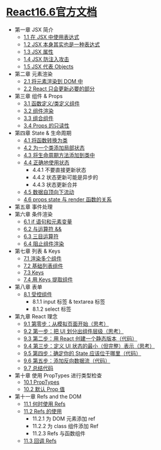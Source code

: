 # [React16.6官方文档](https://reactjs.org)

- 第一章 JSX 简介
    - [1.1 在 JSX 中使用表达式](https://github.com/514723273/After-Reading/blob/master/React16.6%E5%AE%98%E6%96%B9%E6%96%87%E6%A1%A3/Content.md#11-%E5%9C%A8-jsx-%E4%B8%AD%E4%BD%BF%E7%94%A8%E8%A1%A8%E8%BE%BE%E5%BC%8F)
    - [1.2 JSX 本身其实也是一种表达式](https://github.com/514723273/After-Reading/blob/master/React16.6%E5%AE%98%E6%96%B9%E6%96%87%E6%A1%A3/Content.md#12-jsx-%E6%9C%AC%E8%BA%AB%E5%85%B6%E5%AE%9E%E4%B9%9F%E6%98%AF%E4%B8%80%E7%A7%8D%E8%A1%A8%E8%BE%BE%E5%BC%8F)
    - [1.3 JSX 属性](https://github.com/514723273/After-Reading/blob/master/React16.6%E5%AE%98%E6%96%B9%E6%96%87%E6%A1%A3/Content.md#13-jsx-%E5%B1%9E%E6%80%A7)
    - [1.4 JSX 防注入攻击](https://github.com/514723273/After-Reading/blob/master/React16.6%E5%AE%98%E6%96%B9%E6%96%87%E6%A1%A3/Content.md#14-jsx-%E9%98%B2%E6%B3%A8%E5%85%A5%E6%94%BB%E5%87%BB)
    - [1.5 JSX 代表 Objects](https://github.com/514723273/After-Reading/blob/master/React16.6%E5%AE%98%E6%96%B9%E6%96%87%E6%A1%A3/Content.md#15-jsx-%E4%BB%A3%E8%A1%A8-objects)
- 第二章 元素渲染
    - [2.1 将元素渲染到 DOM 中](https://github.com/514723273/After-Reading/blob/master/React16.6%E5%AE%98%E6%96%B9%E6%96%87%E6%A1%A3/Content.md#21-%E5%B0%86%E5%85%83%E7%B4%A0%E6%B8%B2%E6%9F%93%E5%88%B0-dom-%E4%B8%AD)
    - [2.2 React 只会更新必要的部分](https://github.com/514723273/After-Reading/blob/master/React16.6%E5%AE%98%E6%96%B9%E6%96%87%E6%A1%A3/Content.md#22-react-%E5%8F%AA%E4%BC%9A%E6%9B%B4%E6%96%B0%E5%BF%85%E8%A6%81%E7%9A%84%E9%83%A8%E5%88%86)
- 第三章 组件 & Props
    - [3.1 函数定义/类定义组件](https://github.com/514723273/After-Reading/blob/master/React16.6%E5%AE%98%E6%96%B9%E6%96%87%E6%A1%A3/Content.md#31-%E5%87%BD%E6%95%B0%E5%AE%9A%E4%B9%89%E7%B1%BB%E5%AE%9A%E4%B9%89%E7%BB%84%E4%BB%B6)
    - [3.2 组件渲染](https://github.com/514723273/After-Reading/blob/master/React16.6%E5%AE%98%E6%96%B9%E6%96%87%E6%A1%A3/Content.md#32-%E7%BB%84%E4%BB%B6%E6%B8%B2%E6%9F%93)
    - [3.3 组合组件](https://github.com/514723273/After-Reading/blob/master/React16.6%E5%AE%98%E6%96%B9%E6%96%87%E6%A1%A3/Content.md#33-%E7%BB%84%E5%90%88%E7%BB%84%E4%BB%B6)
    - [3.4 Props 的只读性](https://github.com/514723273/After-Reading/blob/master/React16.6%E5%AE%98%E6%96%B9%E6%96%87%E6%A1%A3/Content.md#34-props-%E7%9A%84%E5%8F%AA%E8%AF%BB%E6%80%A7)
- 第四章 State & 生命周期
    - [4.1 将函数转换为类](https://github.com/514723273/After-Reading/blob/master/React16.6%E5%AE%98%E6%96%B9%E6%96%87%E6%A1%A3/Content.md#41-%E5%B0%86%E5%87%BD%E6%95%B0%E8%BD%AC%E6%8D%A2%E4%B8%BA%E7%B1%BB)
    - [4.2 为一个类添加局部状态](https://github.com/514723273/After-Reading/blob/master/React16.6%E5%AE%98%E6%96%B9%E6%96%87%E6%A1%A3/Content.md#42-%E4%B8%BA%E4%B8%80%E4%B8%AA%E7%B1%BB%E6%B7%BB%E5%8A%A0%E5%B1%80%E9%83%A8%E7%8A%B6%E6%80%81)
    - [4.3 将生命周期方法添加到类中](https://github.com/514723273/After-Reading/blob/master/React16.6%E5%AE%98%E6%96%B9%E6%96%87%E6%A1%A3/Content.md#43-%E5%B0%86%E7%94%9F%E5%91%BD%E5%91%A8%E6%9C%9F%E6%96%B9%E6%B3%95%E6%B7%BB%E5%8A%A0%E5%88%B0%E7%B1%BB%E4%B8%AD)
    - [4.4 正确地使用状态](https://github.com/514723273/After-Reading/blob/master/React16.6%E5%AE%98%E6%96%B9%E6%96%87%E6%A1%A3/Content.md#44-%E6%AD%A3%E7%A1%AE%E5%9C%B0%E4%BD%BF%E7%94%A8%E7%8A%B6%E6%80%81)
        - 4.4.1 不要直接更新状态
        - 4.4.2 状态更新可能是异步的
        - 4.4.3 状态更新合并
    - [4.5 数据自顶向下流动](https://github.com/514723273/After-Reading/blob/master/React16.6%E5%AE%98%E6%96%B9%E6%96%87%E6%A1%A3/Content.md#45-%E6%95%B0%E6%8D%AE%E8%87%AA%E9%A1%B6%E5%90%91%E4%B8%8B%E6%B5%81%E5%8A%A8)
    - [4.6 props state 与 render 函数的关系](https://github.com/514723273/After-Reading/blob/master/React16.6%E5%AE%98%E6%96%B9%E6%96%87%E6%A1%A3/Content.md#46-props-state-%E4%B8%8E-render-%E5%87%BD%E6%95%B0%E7%9A%84%E5%85%B3%E7%B3%BB)
- 第五章 事件处理
- 第六章 条件渲染
    - [6.1 if 语句和元素变量](https://github.com/514723273/After-Reading/blob/master/React16.6%E5%AE%98%E6%96%B9%E6%96%87%E6%A1%A3/Content.md#61-if-%E8%AF%AD%E5%8F%A5%E5%92%8C%E5%85%83%E7%B4%A0%E5%8F%98%E9%87%8F)
    - [6.2 与运算符 &&](https://github.com/514723273/After-Reading/blob/master/React16.6%E5%AE%98%E6%96%B9%E6%96%87%E6%A1%A3/Content.md#62-%E4%B8%8E%E8%BF%90%E7%AE%97%E7%AC%A6-)
    - [6.3 三目运算符](https://github.com/514723273/After-Reading/blob/master/React16.6%E5%AE%98%E6%96%B9%E6%96%87%E6%A1%A3/Content.md#63-%E4%B8%89%E7%9B%AE%E8%BF%90%E7%AE%97%E7%AC%A6)
    - [6.4 阻止组件渲染](https://github.com/514723273/After-Reading/blob/master/React16.6%E5%AE%98%E6%96%B9%E6%96%87%E6%A1%A3/Content.md#64-%E9%98%BB%E6%AD%A2%E7%BB%84%E4%BB%B6%E6%B8%B2%E6%9F%93)
- 第七章 列表 & Keys
    - [7.1 渲染多个组件](https://github.com/514723273/After-Reading/blob/master/React16.6%E5%AE%98%E6%96%B9%E6%96%87%E6%A1%A3/Content.md#71-%E6%B8%B2%E6%9F%93%E5%A4%9A%E4%B8%AA%E7%BB%84%E4%BB%B6)
    - [7.2 基础列表组件](https://github.com/514723273/After-Reading/blob/master/React16.6%E5%AE%98%E6%96%B9%E6%96%87%E6%A1%A3/Content.md#72-%E5%9F%BA%E7%A1%80%E5%88%97%E8%A1%A8%E7%BB%84%E4%BB%B6)
    - [7.3 Keys](https://github.com/514723273/After-Reading/blob/master/React16.6%E5%AE%98%E6%96%B9%E6%96%87%E6%A1%A3/Content.md#73-keys)
    - [7.4 用 Keys 提取组件](https://github.com/514723273/After-Reading/blob/master/React16.6%E5%AE%98%E6%96%B9%E6%96%87%E6%A1%A3/Content.md#74-%E7%94%A8-keys-%E6%8F%90%E5%8F%96%E7%BB%84%E4%BB%B6)
- 第八章 表单
    - [8.1 受控组件](https://github.com/514723273/After-Reading/blob/master/React16.6%E5%AE%98%E6%96%B9%E6%96%87%E6%A1%A3/Content.md#81-%E5%8F%97%E6%8E%A7%E7%BB%84%E4%BB%B6)
        - 8.1.1 input 标签 & textarea 标签
        - 8.1.2 select 标签
- 第九章 React 理念
    - [9.1 第零步：从模拟页面开始（思考）](https://github.com/514723273/After-Reading/blob/master/React16.6%E5%AE%98%E6%96%B9%E6%96%87%E6%A1%A3/Content.md#91-%E7%AC%AC%E9%9B%B6%E6%AD%A5%E4%BB%8E%E6%A8%A1%E6%8B%9F%E9%A1%B5%E9%9D%A2%E5%BC%80%E5%A7%8B%E6%80%9D%E8%80%83)
    - [9.2 第一步：把 UI 划分出组件层级（思考）](https://github.com/514723273/After-Reading/blob/master/React16.6%E5%AE%98%E6%96%B9%E6%96%87%E6%A1%A3/Content.md#92-%E7%AC%AC%E4%B8%80%E6%AD%A5%E6%8A%8A-ui-%E5%88%92%E5%88%86%E5%87%BA%E7%BB%84%E4%BB%B6%E5%B1%82%E7%BA%A7%E6%80%9D%E8%80%83)
    - [9.3 第二步：用 React 创建一个静态版本（代码）](https://github.com/514723273/After-Reading/blob/master/React16.6%E5%AE%98%E6%96%B9%E6%96%87%E6%A1%A3/Content.md#93-%E7%AC%AC%E4%BA%8C%E6%AD%A5%E7%94%A8-react-%E5%88%9B%E5%BB%BA%E4%B8%80%E4%B8%AA%E9%9D%99%E6%80%81%E7%89%88%E6%9C%AC%E4%BB%A3%E7%A0%81)
    - [9.4 第三步：定义 UI 状态的最小（但完整）表示（思考）](https://github.com/514723273/After-Reading/blob/master/React16.6%E5%AE%98%E6%96%B9%E6%96%87%E6%A1%A3/Content.md#94-%E7%AC%AC%E4%B8%89%E6%AD%A5%E5%AE%9A%E4%B9%89-ui-%E7%8A%B6%E6%80%81%E7%9A%84%E6%9C%80%E5%B0%8F%E4%BD%86%E5%AE%8C%E6%95%B4%E8%A1%A8%E7%A4%BA%E6%80%9D%E8%80%83)
    - [9.5 第四步：确定你的 State 应该位于哪里（代码）](https://github.com/514723273/After-Reading/blob/master/React16.6%E5%AE%98%E6%96%B9%E6%96%87%E6%A1%A3/Content.md#95-%E7%AC%AC%E5%9B%9B%E6%AD%A5%E7%A1%AE%E5%AE%9A%E4%BD%A0%E7%9A%84-state-%E5%BA%94%E8%AF%A5%E4%BD%8D%E4%BA%8E%E5%93%AA%E9%87%8C%E4%BB%A3%E7%A0%81)
    - [9.6 第五步：添加反向数据流（代码）](https://github.com/514723273/After-Reading/blob/master/React16.6%E5%AE%98%E6%96%B9%E6%96%87%E6%A1%A3/Content.md#96-%E7%AC%AC%E4%BA%94%E6%AD%A5%E6%B7%BB%E5%8A%A0%E5%8F%8D%E5%90%91%E6%95%B0%E6%8D%AE%E6%B5%81%E4%BB%A3%E7%A0%81)
    - [9.7 总结代码](https://github.com/514723273/After-Reading/blob/master/React16.6%E5%AE%98%E6%96%B9%E6%96%87%E6%A1%A3/Content.md#97-%E6%80%BB%E7%BB%93%E4%BB%A3%E7%A0%81)
- 第十章 使用 PropTypes 进行类型检查
    - [10.1 PropTypes](https://github.com/514723273/After-Reading/blob/master/React16.6%E5%AE%98%E6%96%B9%E6%96%87%E6%A1%A3/Content.md#101-proptypes)
    - [10.2 默认 Prop 值](https://github.com/514723273/After-Reading/blob/master/React16.6%E5%AE%98%E6%96%B9%E6%96%87%E6%A1%A3/Content.md#102-%E9%BB%98%E8%AE%A4-prop-%E5%80%BC)
- 第十一章 Refs and the DOM
  - [11.1 何时使用 Refs](https://github.com/514723273/After-Reading/blob/master/React16.6%E5%AE%98%E6%96%B9%E6%96%87%E6%A1%A3/Content.md#121-%E4%BD%95%E6%97%B6%E4%BD%BF%E7%94%A8-refs)
  - [11.2 Refs 的使用](https://github.com/514723273/After-Reading/blob/master/React16.6%E5%AE%98%E6%96%B9%E6%96%87%E6%A1%A3/Content.md#122-refs-%E7%9A%84%E4%BD%BF%E7%94%A8)
    - 11.2.1 为 DOM 元素添加 ref
    - 11.2.2 为 class 组件添加 Ref
    - 11.2.3 Refs 与函数组件
  - [11.3 回调 Refs](https://github.com/514723273/After-Reading/blob/master/React16.6%E5%AE%98%E6%96%B9%E6%96%87%E6%A1%A3/Content.md#123-%E5%9B%9E%E8%B0%83-refs)
